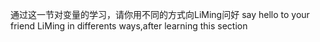 通过这一节对变量的学习，请你用不同的方式向LiMing问好
say hello to your friend LiMing in differents ways,after learning this section
